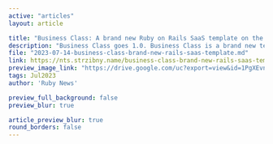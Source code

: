 ```yaml
---
active: "articles"
layout: article

title: "Business Class: A brand new Ruby on Rails SaaS template on the block"
description: "Business Class goes 1.0. Business Class is a brand new template focused on Rails defaults, the Paddle payment processor, and developer experience."
file: "2023-07-14-business-class-brand-new-rails-saas-template.md"
link: https://nts.strzibny.name/business-class-brand-new-rails-saas-template/
preview_image_link: "https://drive.google.com/uc?export=view&id=1PgXEvnh2pv4KaIr14_kf-uiR8x2k24rE"
tags: Jul2023
author: 'Ruby News'

preview_full_background: false
preview_blur: true

article_preview_blur: true
round_borders: false
---
```

